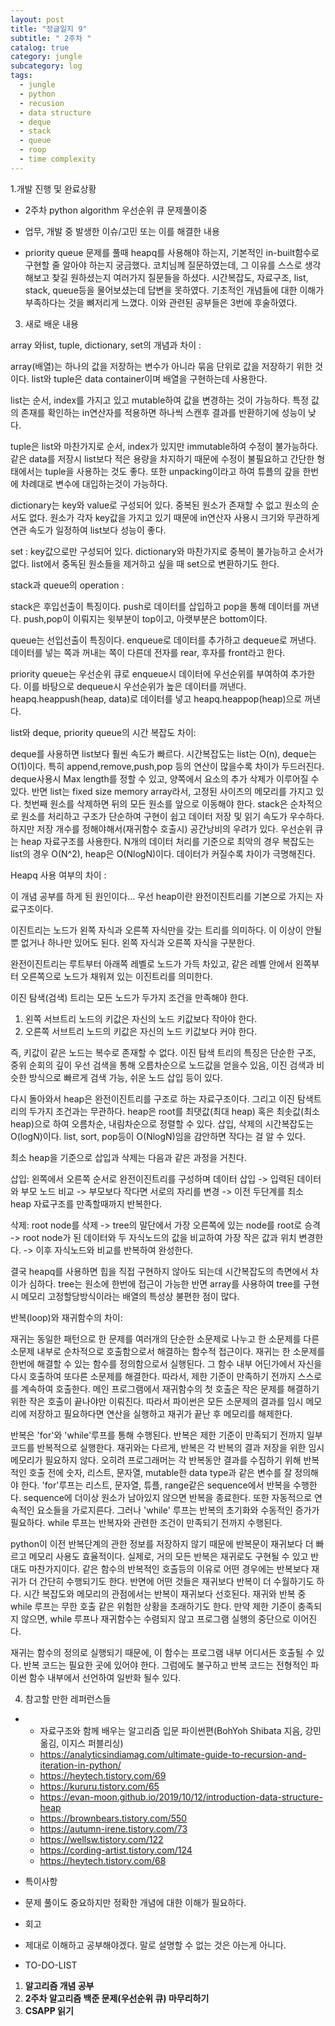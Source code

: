 ```yaml
---
layout: post
title: "정글일지 9"
subtitle: " 2주차 "
catalog: true
category: jungle
subcategory: log
tags:
  - jungle
  - python
  - recusion
  - data structure
  - deque
  - stack
  - queue
  - roop
  - time complexity
---
```


1.개발 진행 및 완료상황

- 2주차 python algorithm 우선순위 큐 문제풀이중
- 업무, 개발 중 발생한 이슈/고민 또는 이를 해결한 내용

- priority queue 문제를 풀때 heapq를 사용해야 하는지, 기본적인 in-built함수로 구현할 줄 알아야 하는지 궁금했다. 코치님께 질문하였는데, 그 이유를 스스로 생각해보고 찾길 원하셨는지 여러가지 질문들을 하셨다. 시간복잡도, 자료구조, list, stack, queue등을 물어보셨는데 답변을 못하였다. 기초적인 개념들에 대한 이해가 부족하다는 것을 뼈저리게 느꼈다. 이와 관련된 공부들은 3번에 후술하였다.

3. 새로 배운 내용

array 와list, tuple, dictionary, set의 개념과 차이 :

array(배열)는 하나의 값을 저장하는 변수가 아니라 묶음 단위로 값을 저장하기 위한 것이다. list와 tuple은 data container이며 배열을 구현하는데 사용한다.

list는 순서, index를 가지고 있고 mutable하여 값을 변경하는 것이 가능하다. 특정 값의 존재를 확인하는 in연산자를 적용하면 하나씩 스캔후 결과를 반환하기에 성능이 낮다.

tuple은 list와 마찬가지로 순서, index가 있지만 immutable하여 수정이 불가능하다. 같은 data를 저장시 list보다 적은 용량을 차지하기 때문에 수정이 불필요하고 간단한 형태에서는 tuple을 사용하는 것도 좋다. 또한 unpacking이라고 하여 튜플의 갚을 한번에 차례대로 변수에 대입하는것이 가능하다.

dictionary는 key와 value로 구성되어 있다. 중복된 원소가 존재할 수 없고 원소의 순서도 없다. 원소가 각자 key값을 가지고 있기 때문에 in연산자 사용시 크기와 무관하게 연관 속도가 일정하여 list보다 성능이 좋다.

set : key값으로만 구성되어 있다. dictionary와 마찬가지로 중복이 불가능하고 순서가 없다. list에서 중독된 원소들을 제거하고 싶을 때 set으로 변환하기도 한다.

stack과 queue의 operation :

stack은 후입선출이 특징이다. push로 데이터를 삽입하고 pop을 통해 데이터를 꺼낸다. push,pop이 이뤄지는 윗부분이 top이고, 아랫부분은 bottom이다.

queue는 선입선출이 특징이다. enqueue로 데이터를 추가하고 dequeue로 꺼낸다. 데이터를 넣는 쪽과 꺼내는 쪽이 다른데 전자를 rear, 후자를 front라고 한다.

priority queue는 우선순위 큐로 enqueue시 데이터에 우선순위를 부여하여 추가한다. 이를 바탕으로 dequeue시 우선순위가 높은 데이터를 꺼낸다. heapq.heappush(heap, data)로 데이터를 넣고 heapq.heappop(heap)으로 꺼낸다.

list와 deque, priority queue의 시간 복잡도 차이:

deque를 사용하면 list보다 훨씬 속도가 빠르다. 시간복잡도는 list는 O(n), deque는 O(1)이다. 특히 append,remove,push,pop 등의 연산이 많을수록 차이가 두드러진다. deque사용시 Max length를 정할 수 있고, 양쪽에서 요소의 추가 삭제가 이루어질 수 있다. 반면 list는 fixed size memory array라서, 고정된 사이즈의 메모리를 가지고 있다. 첫번째 원소를 삭제하면 뒤의 모든 원소를 앞으로 이동해야 한다. stack은 순차적으로 원소를 처리하고 구조가 단순하여 구현이 쉽고 데이터 저장 및 읽기 속도가 우수하다. 하지만 저장 개수를 정해야해서(재귀함수 호출시) 공간낭비의 우려가 있다. 우선순위 큐는 heap 자료구조를 사용한다. N개의 데이터 처리를 기준으로 최악의 경우 복잡도는 list의 경우 O(N^2), heap은 O(NlogN)이다. 데이터가 커질수록 차이가 극명해진다.

Heapq 사용 여부의 차이 :

이 개념 공부를 하게 된 원인이다... 우선 heap이란 완전이진트리를 기본으로 가지는 자료구조이다.

이진트리는 노드가 왼쪽 자식과 오른쪽 자식만을 갖는 트리를 의미하다. 이 이상이 안될 뿐 없거나 하나만 있어도 된다. 왼쪽 자식과 오른쪽 자식을 구분한다.

완전이진트리는 루트부터 아래쪽 레벨로 노드가 가득 차있고, 같은 레벨 안에서 왼쪽부터 오른쪽으로 노드가 채워져 있는 이진트리를 의미한다.

이진 탐색(검색) 트리는 모든 노드가 두가지 조건을 만족해야 한다.

1. 왼쪽 서브트리 노드의 키값은 자신의 노드 키값보다 작아야 한다.
2. 오른쪽 서브트리 노드의 키값은 자신의 노드 키값보다 커야 한다.

즉, 키값이 같은 노드는 복수로 존재할 수 없다. 이진 탐색 트리의 특징은 단순한 구조, 중위 순회의 깊이 우선 검색을 통해 오름차순으로 노드값을 얻을수 있음, 이진 검색과 비슷한 방식으로 빠르게 검색 가능, 쉬운 노드 삽입 등이 있다.

다시 돌아와서 heap은 완전이진트리를 구조로 하는 자료구조이다. 그리고 이진 탐색트리의 두가지 조건과는 무관하다. heap은 root를 최댓값(최대 heap) 혹은 최솟값(최소 heap)으로 하여 오름차순, 내림차순으로 정렬할 수 있다. 삽입, 삭제의 시간복잡도는 O(logN)이다. list, sort, pop등이 O(NlogN)임을 감안하면 작다는 걸 알 수 있다.

최소 heap을 기준으로 삽입과 삭제는 다음과 같은 과정을 거친다.

삽입: 왼쪽에서 오른쪽 순서로 완전이진트리를 구성하며 데이터 삽입 -> 입력된 데이터와 부모 노드 비교 -> 부모보다 작다면 서로의 자리를 변경 -> 이전 두단계를 최소 heap 자료구조를 만족할때까지 반복한다.

삭제: root node를 삭제 -> tree의 말단에서 가장 오른쪽에 있는 node를 root로 승격 -> root node가 된 데이터와 두 자식노드의 값을 비교하여 가장 작은 값과 위치 변경한다. -> 이후 자식노드와 비교를 반복하여 완성한다.

결국 heapq를 사용하면 힙을 직접 구현하지 않아도 되는데 시간복잡도의 측면에서 차이가 심하다. tree는 원소에 한번에 접근이 가능한 반면 array를 사용하여 tree를 구현시 메모리 고정할당방식이라는 배열의 특성상 불편한 점이 많다.

반복(loop)와 재귀함수의 차이:

재귀는 동일한 패턴으로 한 문제를 여러개의 단순한 소문제로 나누고 한 소문제를 다른 소문제 내부로 순차적으로 호출함으로서 해결하는 함수적 접근이다. 재귀는 한 소문제를 한번에 해결할 수 있는 함수를 정의함으로서 실행된다. 그 함수 내부 어딘가에서 자신을 다시 호출하여 또다른 소문제를 해결한다. 따라서, 제한 기준이 만족하기 전까지 스스로를 계속하여 호출한다. 메인 프로그램에서 재귀함수의 첫 호출은 작은 문제를 해결하기 위한 작은 호출이 끝나야만 이뤄진다. 따라서 파이썬은 모든 소문제의 결과를 임시 메모리에 저장하고 필요하다면 연산을 실행하고 재귀가 끝난 후 메모리를 해제한다.

반복은 'for'와 'while'루프를 통해 수행된다. 반복은 제한 기준이 만족되기 전까지 일부 코드를 반복적으로 실행한다. 재귀와는 다르게, 반복은 각 반복의 결과 저장을 위한 임시 메모리가 필요하지 않다. 오히려 프로그래머는 각 반복동안 결과를 수집하기 위해 반복적인 호출 전에 숫자, 리스트, 문자열, mutable한 data type과 같은 변수를 잘 정의해야 한다. 'for'루프는 리스트, 문자열, 튜플, range같은 sequence에서 반복을 수행한다. sequence에 더이상 원소가 남아있지 않으면 반복을 종료한다. 또한 자동적으로 연속적인 요소들을 가로지른다. 그러나 'while' 루프는 반복의 초기화와 수동적인 증가가 필요하다. while 루프는 반복자와 관련한 조건이 만족되기 전까지 수행된다.

python이 이전 반복단계의 관한 정보를 저장하지 않기 때문에 반복문이 재귀보다 더 빠르고 메모리 사용도 효율적이다. 실제로, 거의 모든 반복은 재귀로도 구현될 수 있고 반대도 마찬가지이다. 같은 함수의 반복적인 호출등의 이유로 어떤 경우에는 반복보다 재귀가 더 간단히 수행되기도 한다. 반면에 어떤 것들은 재귀보다 반복이 더 수월하기도 하다. 시간 복잡도와 메모리의 관점에서는 반복이 재귀보다 선호된다. 재귀와 반복 중 while 루프는 무한 호출 같은 위험한 상황을 초래하기도 한다. 만약 제한 기준이 충족되지 않으면, while 루프나 재귀함수는 수렴되지 않고 프로그램 실행의 중단으로 이어진다.

재귀는 함수의 정의로 실행되기 때문에, 이 함수는 프로그램 내부 어디서든 호출될 수 있다. 반복 코드는 필요한 곳에 있어야 한다. 그럼에도 불구하고 반복 코드는 전형적인 파이썬 함수 내부에서 선언하여 일반화 될수 있다.

4. 참고할 만한 레퍼런스들

- - 자료구조와 함께 배우는 알고리즘 입문 파이썬편(BohYoh Shibata 지음, 강민 옮김, 이지스 퍼블리싱)
  - https://analyticsindiamag.com/ultimate-guide-to-recursion-and-iteration-in-python/
  - https://heytech.tistory.com/69
  - https://kururu.tistory.com/65
  - https://evan-moon.github.io/2019/10/12/introduction-data-structure-heap
  - https://brownbears.tistory.com/550
  - https://autumn-irene.tistory.com/73
  - https://wellsw.tistory.com/122
  - https://cording-artist.tistory.com/124
  - https://heytech.tistory.com/68
- 특이사항

- 문제 풀이도 중요하지만 정확한 개념에 대한 이해가 필요하다.
- 회고

- 제대로 이해하고 공부해야겠다. 말로 설명할 수 없는 것은 아는게 아니다.
- TO-DO-LIST

1. **알고리즘 개념 공부**
2. **2주차 알고리즘 백준 문제(우선순위 큐) 마무리하기**
3. **CSAPP 읽기**
